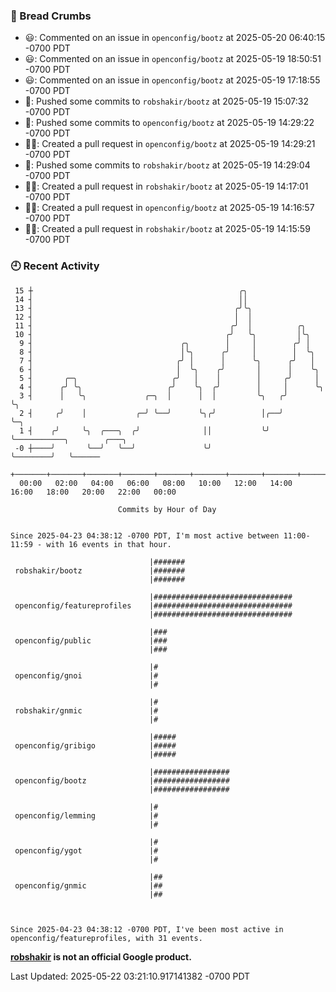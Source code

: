 ### 🍞 Bread Crumbs

 * 😃: Commented on an issue in `openconfig/bootz` at 2025-05-20 06:40:15 -0700 PDT
 * 😃: Commented on an issue in `openconfig/bootz` at 2025-05-19 18:50:51 -0700 PDT
 * 😃: Commented on an issue in `openconfig/bootz` at 2025-05-19 17:18:55 -0700 PDT
 * 🚢: Pushed some commits to `robshakir/bootz` at 2025-05-19 15:07:32 -0700 PDT
 * 🚢: Pushed some commits to `openconfig/bootz` at 2025-05-19 14:29:22 -0700 PDT
 * ✍🏼: Created a pull request in `openconfig/bootz` at 2025-05-19 14:29:21 -0700 PDT
 * 🚢: Pushed some commits to `robshakir/bootz` at 2025-05-19 14:29:04 -0700 PDT
 * ✍🏼: Created a pull request in `robshakir/bootz` at 2025-05-19 14:17:01 -0700 PDT
 * ✍🏼: Created a pull request in `openconfig/bootz` at 2025-05-19 14:16:57 -0700 PDT
 * ✍🏼: Created a pull request in `robshakir/bootz` at 2025-05-19 14:15:59 -0700 PDT

### 🕘 Recent Activity
```
 15 ┼                                              ╭╮
 14 ┤                                              ││
 13 ┤                                             ╭╯╰╮
 12 ┤                                             │  │
 11 ┤                                            ╭╯  │          ╭╮
 10 ┤                                           ╭╯   ╰╮         │╰╮
  9 ┤                                 ╭╮        │     │        ╭╯ │
  8 ┤                                 │╰╮      ╭╯     │        │  ╰╮
  7 ┤                                ╭╯ │      │      ╰╮      ╭╯   │
  6 ┤                                │  ╰╮    ╭╯       │      │    ╰╮
  5 ┤       ╭─╮                     ╭╯   │    │        │     ╭╯     │
  4 ┤      ╭╯ ╰╮                   ╭╯    ╰╮  ╭╯        │     │      ╰╮
  3 ┤      │   ╰╮             ╭─╮  │      │  │         ╰╮   ╭╯       ╰╮
  2 ┤     ╭╯    │           ╭─╯ ╰──╯      ╰╮╭╯          │╭──╯         ╰─╮
  1 ┤    ╭╯     ╰╮  ╭───╮  ╭╯              ││           ╰╯              ╰───────────╮        ╭───╮
 -0 ┼────╯       ╰──╯   ╰──╯               ╰╯                                       ╰────────╯   ╰──────
    +───────+───────+───────+───────+───────+───────+───────+───────+───────+───────+───────+───────+────
  00:00   02:00   04:00   06:00   08:00   10:00   12:00   14:00   16:00   18:00   20:00   22:00   00:00   

						Commits by Hour of Day


Since 2025-04-23 04:38:12 -0700 PDT, I'm most active between 11:00-11:59 - with 16 events in that hour.

```



```
                               |#######
 robshakir/bootz               |#######
                               |#######

                               |###############################
 openconfig/featureprofiles    |###############################
                               |###############################

                               |###
 openconfig/public             |###
                               |###

                               |#
 openconfig/gnoi               |#
                               |#

                               |#
 robshakir/gnmic               |#
                               |#

                               |#####
 openconfig/gribigo            |#####
                               |#####

                               |#################
 openconfig/bootz              |#################
                               |#################

                               |#
 openconfig/lemming            |#
                               |#

                               |#
 openconfig/ygot               |#
                               |#

                               |##
 openconfig/gnmic              |##
                               |##



Since 2025-04-23 04:38:12 -0700 PDT, I've been most active in openconfig/featureprofiles, with 31 events.

```
**[robshakir](mailto:robjs@google.com) is not an official Google product.**  


Last Updated: 2025-05-22 03:21:10.917141382 -0700 PDT
